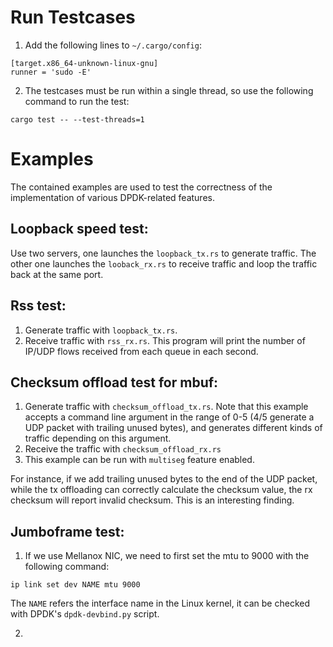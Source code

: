 # Run Testcases
1. Add the following lines to `~/.cargo/config`:
```shell
[target.x86_64-unknown-linux-gnu]
runner = 'sudo -E'
```

2. The testcases must be run within a single thread, so use the following command to run the test:
```shell
cargo test -- --test-threads=1
```

# Examples

The contained examples are used to test the correctness of the implementation of various DPDK-related features. 

## Loopback speed test: 

Use two servers, one launches the ```loopback_tx.rs``` to generate traffic. The other one launches the ```looback_rx.rs``` to receive traffic and loop the traffic back at the same port. 

## Rss test:

1. Generate traffic with ```loopback_tx.rs```.
2. Receive traffic with ```rss_rx.rs```. This program will print the number of IP/UDP flows received from each queue in each second. 

## Checksum offload test for mbuf:

1. Generate traffic with ```checksum_offload_tx.rs```. Note that this example accepts a command line argument in the range of 0-5 (4/5 generate a UDP packet with trailing unused bytes), and generates different kinds of traffic depending on this argument.
2. Receive the traffic with ```checksum_offload_rx.rs```
3. This example can be run with ```multiseg``` feature enabled.

For instance, if we add trailing unused bytes to the end of the UDP packet, while the tx offloading can correctly calculate the checksum value, the rx checksum will report invalid checksum. This is an interesting finding.


## Jumboframe test:
1. If we use Mellanox NIC, we need to first set the mtu to 9000 with the following command:
```shell
ip link set dev NAME mtu 9000
```
The ```NAME``` refers the interface name in the Linux kernel, it can be checked with DPDK's ```dpdk-devbind.py``` script. 

2. 
